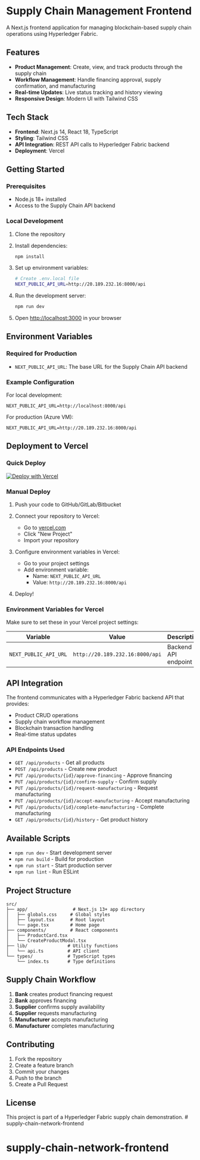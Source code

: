 # Supply Chain Management Frontend

A Next.js frontend application for managing blockchain-based supply chain operations using Hyperledger Fabric.

## Features

- **Product Management**: Create, view, and track products through the supply chain
- **Workflow Management**: Handle financing approval, supply confirmation, and manufacturing
- **Real-time Updates**: Live status tracking and history viewing
- **Responsive Design**: Modern UI with Tailwind CSS

## Tech Stack

- **Frontend**: Next.js 14, React 18, TypeScript
- **Styling**: Tailwind CSS
- **API Integration**: REST API calls to Hyperledger Fabric backend
- **Deployment**: Vercel

## Getting Started

### Prerequisites

- Node.js 18+ installed
- Access to the Supply Chain API backend

### Local Development

1. Clone the repository
2. Install dependencies:
   ```bash
   npm install
   ```

3. Set up environment variables:
   ```bash
   # Create .env.local file
   NEXT_PUBLIC_API_URL=http://20.189.232.16:8000/api
   ```

4. Run the development server:
   ```bash
   npm run dev
   ```

5. Open [http://localhost:3000](http://localhost:3000) in your browser

## Environment Variables

### Required for Production

- `NEXT_PUBLIC_API_URL`: The base URL for the Supply Chain API backend

### Example Configuration

For local development:
```env
NEXT_PUBLIC_API_URL=http://localhost:8000/api
```

For production (Azure VM):
```env
NEXT_PUBLIC_API_URL=http://20.189.232.16:8000/api
```

## Deployment to Vercel

### Quick Deploy

[![Deploy with Vercel](https://vercel.com/button)](https://vercel.com/new/clone?repository-url=https://github.com/your-username/supply-chain-frontend)

### Manual Deploy

1. Push your code to GitHub/GitLab/Bitbucket

2. Connect your repository to Vercel:
   - Go to [vercel.com](https://vercel.com)
   - Click "New Project"
   - Import your repository

3. Configure environment variables in Vercel:
   - Go to your project settings
   - Add environment variable:
     - Name: `NEXT_PUBLIC_API_URL`
     - Value: `http://20.189.232.16:8000/api`

4. Deploy!

### Environment Variables for Vercel

Make sure to set these in your Vercel project settings:

| Variable | Value | Description |
|----------|-------|-------------|
| `NEXT_PUBLIC_API_URL` | `http://20.189.232.16:8000/api` | Backend API endpoint |

## API Integration

The frontend communicates with a Hyperledger Fabric backend API that provides:

- Product CRUD operations
- Supply chain workflow management
- Blockchain transaction handling
- Real-time status updates

### API Endpoints Used

- `GET /api/products` - Get all products
- `POST /api/products` - Create new product
- `PUT /api/products/{id}/approve-financing` - Approve financing
- `PUT /api/products/{id}/confirm-supply` - Confirm supply
- `PUT /api/products/{id}/request-manufacturing` - Request manufacturing
- `PUT /api/products/{id}/accept-manufacturing` - Accept manufacturing
- `PUT /api/products/{id}/complete-manufacturing` - Complete manufacturing
- `GET /api/products/{id}/history` - Get product history

## Available Scripts

- `npm run dev` - Start development server
- `npm run build` - Build for production
- `npm run start` - Start production server
- `npm run lint` - Run ESLint

## Project Structure

```
src/
├── app/                 # Next.js 13+ app directory
│   ├── globals.css     # Global styles
│   ├── layout.tsx      # Root layout
│   └── page.tsx        # Home page
├── components/         # React components
│   ├── ProductCard.tsx
│   └── CreateProductModal.tsx
├── lib/               # Utility functions
│   └── api.ts         # API client
└── types/             # TypeScript types
    └── index.ts       # Type definitions
```

## Supply Chain Workflow

1. **Bank** creates product financing request
2. **Bank** approves financing
3. **Supplier** confirms supply availability
4. **Supplier** requests manufacturing
5. **Manufacturer** accepts manufacturing
6. **Manufacturer** completes manufacturing

## Contributing

1. Fork the repository
2. Create a feature branch
3. Commit your changes
4. Push to the branch
5. Create a Pull Request

## License

This project is part of a Hyperledger Fabric supply chain demonstration. # supply-chain-network-frontend
# supply-chain-network-frontend

